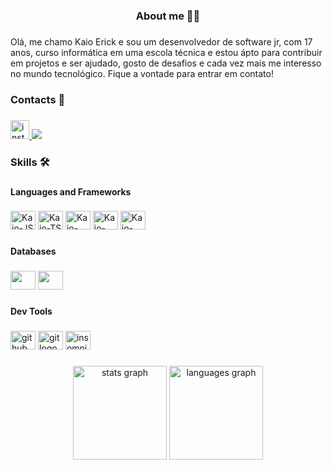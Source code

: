 <h3 align="center">About me 👦🏻</h3>

###

<p align="left">Olá, me chamo Kaio Erick e sou um desenvolvedor de software jr, com 17 anos, curso informática em uma escola técnica e estou ápto para contribuir em projetos e ser ajudado, gosto de desafios e cada vez mais me interesso no mundo tecnológico. Fique a vontade para entrar em contato!</p>

###

<h3 align="left">Contacts 📱</h3>

###
###

<div align="left">
  <a href="https://www.instagram.com/kayooerick/" target="_blank">
    <img src="https://img.shields.io/static/v1?message=Instagram&logo=instagram&label=&color=E4405F&logoColor=white&labelColor=&style=for-the-badge" height="30" alt="instagram logo"  />
  </a>

  <a href="www.linkedin.com/in/kaio-erick-30826020b" target="_blank">
  <img src="https://img.shields.io/badge/LinkedIn-0077B5?style=for-the-badge&logo=linkedin&logoColor=white" />
  </a>
</div>

###

<h3 align="left">Skills 🛠️</h3>

###

<h4 align="left">Languages and Frameworks</h4>

###

<div align="left">
  <img alt= "Kaio-JS" height="30" width="40" src="https://cdn.jsdelivr.net/gh/devicons/devicon@latest/icons/javascript/javascript-original.svg" />         
  <img alt= "Kaio-TS"  height="30" width="40" src="https://cdn.jsdelivr.net/gh/devicons/devicon@latest/icons/typescript/typescript-original.svg" />
  <img alt= "Kaio-NODE"  height="30" width="40" src="https://cdn.jsdelivr.net/gh/devicons/devicon@latest/icons/nodejs/nodejs-original.svg" /> 
  <img  alt= "Kaio-FLUTTER"  height="30" width="40" src="https://cdn.jsdelivr.net/gh/devicons/devicon@latest/icons/flutter/flutter-original.svg" />  
  <img alt= "Kaio-DART"  height="30" width="40" src="https://cdn.jsdelivr.net/gh/devicons/devicon@latest/icons/dart/dart-original.svg" />       
</div>
          
###

<h4 align="left">Databases</h4>

###

<div align="left">
 
  <img src="https://cdn.jsdelivr.net/gh/devicons/devicon@latest/icons/mysql/mysql-original.svg" height="30" width="40"/>
  <img src="https://cdn.jsdelivr.net/gh/devicons/devicon@latest/icons/firebase/firebase-original.svg" height="30" width="40"/>  
</div>

###

<h4 align="left">Dev Tools</h4>

###

<div align="left">
  <img src="https://cdn.jsdelivr.net/gh/devicons/devicon@latest/icons/github/github-original.svg" height="30" width="40" alt="github logo"  />
  
  <img src="https://cdn.jsdelivr.net/gh/devicons/devicon@latest/icons/git/git-original.svg" height="30" width="40" alt="git logo"/>
          
  <img src="https://cdn.jsdelivr.net/gh/devicons/devicon@latest/icons/insomnia/insomnia-original.svg"  height="30" width="40" alt="insomnia logo">
</div>

###

<div align="center">
  <img src="https://github-readme-stats.vercel.app/api?username=eryckfrzz&hide_title=false&hide_rank=false&show_icons=true&include_all_commits=true&count_private=true&disable_animations=false&theme=dracula&locale=en&hide_border=false&order=1" height="150" alt="stats graph"  />
  <img src="https://github-readme-stats.vercel.app/api/top-langs?username=eryckfrzz&locale=en&hide_title=false&layout=compact&card_width=320&langs_count=5&theme=dracula&hide_border=false&order=2" height="150" alt="languages graph"  />
</div>

###

###
